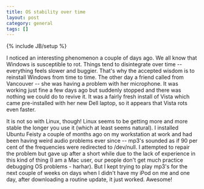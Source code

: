 ```yaml
---
title: OS stability over time
layout: post
category: general
tags: []
---
```

{% include JB/setup %}

I noticed an interesting phenomenon a couple of days ago. We all know that Windows is susceptible to rot. Things tend to disintegrate over time -- everything feels slower and buggier. That's why the accepted wisdom is to reinstall Windows from time to time. The other day a friend called from Vancouver -- she was having a problem with her microphone. It was working just fine a few days ago but suddenly stopped and there was nothing we could do to revive it. It was a fairly fresh install of Vista which came pre-installed with her new Dell laptop, so it appears that Vista rots even faster.

It is not so with Linux, though! Linux seems to be getting more and more stable the longer you use it (which at least seems natural). I installed Ubuntu Feisty a couple of months ago on my workstation at work and had been having weird audio problems ever since -- mp3's sounded as if 90 per cent of the frequencies were redirected to /dev/null. I attempted to repair the problem but gave up after a short while due to the lack of experience in this kind of thing (I am a Mac user, our people don't get much practice debugging OS problems - harhar). But I kept trying to play mp3's for the next couple of weeks on days when I didn't have my iPod on me and one day, after downloading a routine update, it just worked. Awesome!
